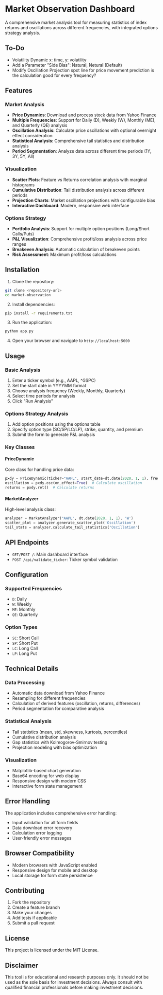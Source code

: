 # Market Observation Dashboard

A comprehensive market analysis tool for measuring statistics of index returns and oscillations across different frequencies, with integrated options strategy analysis.

## To-Do
  - Volatility Dynamic x: time, y: volatility
  - Add a Parameter "Side Bias": Natural, Netural (Default)
  - Modify Oscillation Projection spot line for price movement prediction is the calculation good for every frequency?

## Features

### Market Analysis
- **Price Dynamics**: Download and process stock data from Yahoo Finance
- **Multiple Frequencies**: Support for Daily (D), Weekly (W), Monthly (ME), and Quarterly (QE) analysis
- **Oscillation Analysis**: Calculate price oscillations with optional overnight effect consideration
- **Statistical Analysis**: Comprehensive tail statistics and distribution analysis
- **Period Segmentation**: Analyze data across different time periods (1Y, 3Y, 5Y, All)

### Visualization
- **Scatter Plots**: Feature vs Returns correlation analysis with marginal histograms
- **Cumulative Distribution**: Tail distribution analysis across different periods
- **Projection Charts**: Market oscillation projections with configurable bias
- **Interactive Dashboard**: Modern, responsive web interface

### Options Strategy
- **Portfolio Analysis**: Support for multiple option positions (Long/Short Calls/Puts)
- **P&L Visualization**: Comprehensive profit/loss analysis across price ranges
- **Breakeven Analysis**: Automatic calculation of breakeven points
- **Risk Assessment**: Maximum profit/loss calculations

## Installation

1. Clone the repository:
```bash
git clone <repository-url>
cd market-observation
```

2. Install dependencies:
```bash
pip install -r requirements.txt
```

3. Run the application:
```bash
python app.py
```

4. Open your browser and navigate to `http://localhost:5000`

## Usage

### Basic Analysis
1. Enter a ticker symbol (e.g., AAPL, ^GSPC)
2. Set the start date in YYYYMM format
3. Choose analysis frequency (Weekly, Monthly, Quarterly)
4. Select time periods for analysis
5. Click "Run Analysis"

### Options Strategy Analysis
1. Add option positions using the options table
2. Specify option type (SC/SP/LC/LP), strike, quantity, and premium
3. Submit the form to generate P&L analysis

### Key Classes

#### PriceDynamic
Core class for handling price data:
```python
pxdy = PriceDynamic(ticker="AAPL", start_date=dt.date(2020, 1, 1), frequency='W')
oscillation = pxdy.osc(on_effect=True)  # Calculate oscillation
returns = pxdy.ret()  # Calculate returns
```

#### MarketAnalyzer
High-level analysis class:
```python
analyzer = MarketAnalyzer("AAPL", dt.date(2020, 1, 1), 'W')
scatter_plot = analyzer.generate_scatter_plot('Oscillation')
tail_stats = analyzer.calculate_tail_statistics('Oscillation')
```

## API Endpoints

- `GET/POST /`: Main dashboard interface
- `POST /api/validate_ticker`: Ticker symbol validation

## Configuration

### Supported Frequencies
- `D`: Daily
- `W`: Weekly  
- `ME`: Monthly
- `QE`: Quarterly

### Option Types
- `SC`: Short Call
- `SP`: Short Put
- `LC`: Long Call
- `LP`: Long Put

## Technical Details

### Data Processing
- Automatic data download from Yahoo Finance
- Resampling for different frequencies
- Calculation of derived features (oscillation, returns, differences)
- Period segmentation for comparative analysis

### Statistical Analysis
- Tail statistics (mean, std, skewness, kurtosis, percentiles)
- Cumulative distribution analysis
- Gap statistics with Kolmogorov-Smirnov testing
- Projection modeling with bias optimization

### Visualization
- Matplotlib-based chart generation
- Base64 encoding for web display
- Responsive design with modern CSS
- Interactive form state management

## Error Handling

The application includes comprehensive error handling:
- Input validation for all form fields
- Data download error recovery
- Calculation error logging
- User-friendly error messages

## Browser Compatibility

- Modern browsers with JavaScript enabled
- Responsive design for mobile and desktop
- Local storage for form state persistence

## Contributing

1. Fork the repository
2. Create a feature branch
3. Make your changes
4. Add tests if applicable
5. Submit a pull request

## License

This project is licensed under the MIT License.

## Disclaimer

This tool is for educational and research purposes only. It should not be used as the sole basis for investment decisions. Always consult with qualified financial professionals before making investment decisions.
